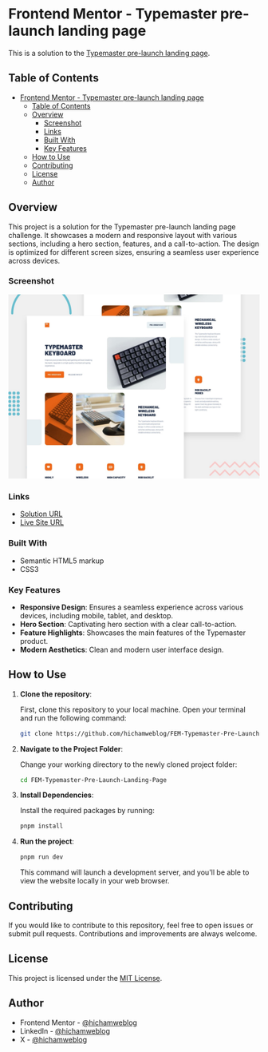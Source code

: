 # Frontend Mentor - Typemaster pre-launch landing page

This is a solution to the [Typemaster pre-launch landing page]([<challenge-url>](https://www.frontendmentor.io/challenges/typemaster-prelaunch-landing-page-J6-Yj5J-X)).

## Table of Contents

- [Frontend Mentor - Typemaster pre-launch landing page](#frontend-mentor---typemaster-pre-launch-landing-page)
	- [Table of Contents](#table-of-contents)
	- [Overview](#overview)
		- [Screenshot](#screenshot)
		- [Links](#links)
		- [Built With](#built-with)
		- [Key Features](#key-features)
	- [How to Use](#how-to-use)
	- [Contributing](#contributing)
	- [License](#license)
	- [Author](#author)

## Overview

This project is a solution for the Typemaster pre-launch landing page challenge. It showcases a modern and responsive layout with various sections, including a hero section, features, and a call-to-action. The design is optimized for different screen sizes, ensuring a seamless user experience across devices.

### Screenshot

![Screenshot](./src/assets/preview.jpg)

### Links

- [Solution URL](<solution-url>)
- [Live Site URL](<live-site-url>)

### Built With

- Semantic HTML5 markup
- CSS3


### Key Features

- **Responsive Design**: Ensures a seamless experience across various devices, including mobile, tablet, and desktop.
- **Hero Section**: Captivating hero section with a clear call-to-action.
- **Feature Highlights**: Showcases the main features of the Typemaster product.
- **Modern Aesthetics**: Clean and modern user interface design.


## How to Use

1. **Clone the repository**:

   First, clone this repository to your local machine. Open your terminal and run the following command:

   ```bash
   git clone https://github.com/hichamweblog/FEM-Typemaster-Pre-Launch-Landing-Page.git
   ```

2. **Navigate to the Project Folder**:

   Change your working directory to the newly cloned project folder:

   ```bash
   cd FEM-Typemaster-Pre-Launch-Landing-Page
   ```

3. **Install Dependencies**:

   Install the required packages by running:

   ```bash
   pnpm install
   ```

4. **Run the project**:

   ```bash
   pnpm run dev
   ```

   This command will launch a development server, and you'll be able to view the website locally in your web browser.

## Contributing

If you would like to contribute to this repository, feel free to open issues or submit pull requests. Contributions and improvements are always welcome.

## License

This project is licensed under the [MIT License](./LICENSE).

## Author

- Frontend Mentor - [@hichamweblog](https://www.frontendmentor.io/profile/hichamweblog)
- LinkedIn - [@hichamweblog](https://linkedin.com/in/hichamweblog)
- X - [@hichamweblog](https://x.com/hichamweblog)